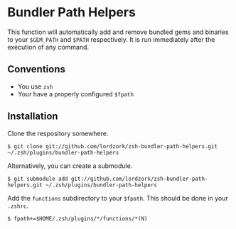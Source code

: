 # Bundler Path Helpers

This function will automatically add and remove bundled gems and binaries
to your `$GEM_PATH` and `$PATH` respectively. It is run immediately
after the execution of any command.

## Conventions

* You use `zsh`
* Your have a properly configured `$fpath`

## Installation

Clone the respository somewhere.

    $ git clone git://github.com/lordzork/zsh-bundler-path-helpers.git ~/.zsh/plugins/bundler-path-helpers

Alternatively, you can create a submodule.

    $ git submodule add git://github.com/lordzork/zsh-bundler-path-helpers.git ~/.zsh/plugins/bundler-path-helpers

Add the `functions` subdirectory to your `$fpath`. This should be done in your `.zshrc`.

    $ fpath+=$HOME/.zsh/plugins/*/functions/*(N)
